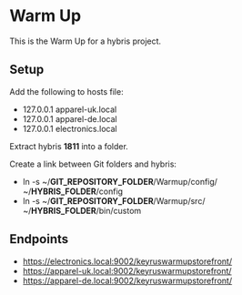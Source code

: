 # Warm Up

This is the Warm Up for a hybris project.

## Setup

Add the following to hosts file:

- 127.0.0.1       apparel-uk.local
- 127.0.0.1       apparel-de.local
- 127.0.0.1       electronics.local

Extract hybris **1811** into a folder.

Create a link between Git folders and hybris:
- ln -s ~/**GIT_REPOSITORY_FOLDER**/Warmup/config/ ~/**HYBRIS_FOLDER**/config
- ln -s ~/**GIT_REPOSITORY_FOLDER**/Warmup/src/ ~/**HYBRIS_FOLDER**/bin/custom

## Endpoints

- https://electronics.local:9002/keyruswarmupstorefront/
- https://apparel-uk.local:9002/keyruswarmupstorefront/
- https://apparel-de.local:9002/keyruswarmupstorefront/
